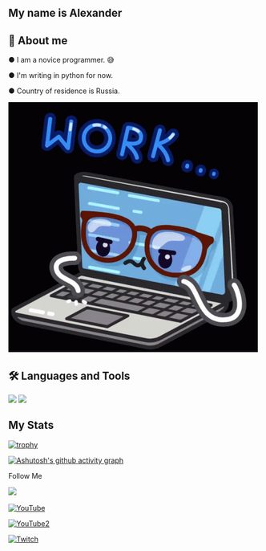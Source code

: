 ﻿## My name is Alexander

## 🤖 About me

● I am a novice programmer. 😅

● I'm writing in python for now. 

● Country of residence is Russia.


![Header](https://github.com/Komorif/Komorif/blob/main/assets/work-computer.gif)

## 🛠️ Languages and Tools

<img src="https://img.shields.io/badge/Python-090909?style=for-the-badge&logo=Python&logoColor=DCEB35"/> <img src="https://img.shields.io/badge/C Sharp-090909?style=for-the-badge&logo=C Sharp&logoColor=6A207B"/>


## My Stats

[![trophy](https://github-profile-trophy.vercel.app/?username=ryo-ma&theme=onedark)](https://github.com/ryo-ma/github-profile-trophy)

[![Ashutosh's github activity graph](https://github-readme-activity-graph.cyclic.app/graph?username=Ashutosh00710)](https://github.com/ashutosh00710/github-readme-activity-graph)


Follow Me

<img src="https://img.shields.io/badge/-YouTube-090909?style=for-the-badge&logo=YouTube&logoColor=FE1901&https://www.youtube.com/channel/UC9EJAIYe4sL0iGB_huHTqHw">

[![YouTube](https://img.shields.io/badge/-YouTube-090909?style=for-the-badge&logo=YouTube&logoColor=FE1901)](https://www.youtube.com/channel/UC9EJAIYe4sL0iGB_huHTqHw)

[![YouTube2](https://img.shields.io/badge/-YouTube2-090909?style=for-the-badge&logo=YouTube&logoColor=FE1901)](https://www.youtube.com/channel/UCb2GlPOgqB_VpWTvQM_dzKg)

[![Twitch](https://img.shields.io/badge/-Twitch-090909?style=for-the-badge&logo=YouTube&logoColor=B03AFF)](https://www.twitch.tv/komorifn)